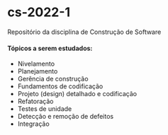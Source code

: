 # cs-2022-1
Repositório da disciplina de Construção de Software

#### Tópicos a serem estudados:

* Nivelamento
* Planejamento
* Gerência de construção
* Fundamentos de codificação
* Projeto (design) detalhado e codificação
* Refatoração
* Testes de unidade
* Detecção e remoção de defeitos
* Integração 
